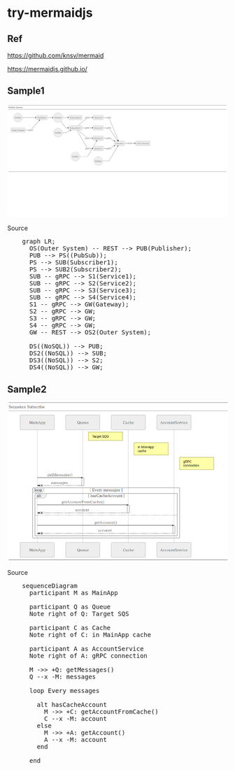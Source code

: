 # try-mermaidjs

## Ref

https://github.com/knsv/mermaid

https://mermaidjs.github.io/

## Sample1

![pubsub](pubsub.png)

Source

<pre>
    graph LR;
      OS(Outer System) -- REST --> PUB(Publisher);
      PUB --> PS((PubSub));
      PS --> SUB(Subscriber1);
      PS --> SUB2(Subscriber2);
      SUB -- gRPC --> S1(Service1);
      SUB -- gRPC --> S2(Service2);
      SUB -- gRPC --> S3(Service3);
      SUB -- gRPC --> S4(Service4);
      S1 -- gRPC --> GW(Gateway);
      S2 -- gRPC --> GW;
      S3 -- gRPC --> GW;
      S4 -- gRPC --> GW;
      GW -- REST --> OS2(Outer System);

      DS((NoSQL)) --> PUB;
      DS2((NoSQL)) --> SUB;
      DS3((NoSQL)) --> S2;
      DS4((NoSQL)) --> GW;
</pre>

## Sample2

![sequence](sequence.png)

Source
<pre>
    sequenceDiagram
      participant M as MainApp

      participant Q as Queue
      Note right of Q: Target SQS

      participant C as Cache
      Note right of C: in MainApp cache

      participant A as AccountService
      Note right of A: gRPC connection

      M ->> +Q: getMessages()
      Q --x -M: messages

      loop Every messages

        alt hasCacheAccount
          M ->> +C: getAccountFromCache()
          C --x -M: account
        else
          M ->> +A: getAccount()
          A --x -M: account
        end

      end
</pre>
